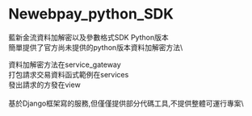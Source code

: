 # Newebpay_python_SDK
藍新金流資料加解密以及參數格式SDK Python版本\
簡單提供了官方尚未提供的python版本資料加解密方法\

資料加解密方法在service_gateway\
打包請求交易資料函式範例在services\
發出請求的方發在view\
\
基於Django框架寫的服務,但僅僅提供部分代碼工具,不提供整體可運行專案\
